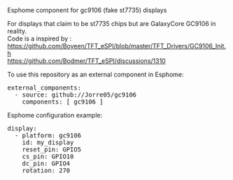 Esphome component for gc9106 (fake st7735) displays

For displays that claim to be st7735 chips but are GalaxyCore GC9106 in reality.<br>
Code is a inspired by :<br>
  https://github.com/Boyeen/TFT_eSPI/blob/master/TFT_Drivers/GC9106_Init.h<br>
  https://github.com/Bodmer/TFT_eSPI/discussions/1310

To use this repository as an external component in Esphome:

<pre>
external_components:
  - source: github://Jorre05/gc9106
    components: [ gc9106 ] 
</pre>
Esphome configuration example:

<pre>
display:
  - platform: gc9106
    id: my_display
    reset_pin: GPIO5
    cs_pin: GPIO10
    dc_pin: GPIO4
    rotation: 270
</pre>
